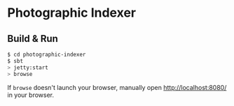 # Photographic Indexer #

## Build & Run ##

```sh
$ cd photographic-indexer
$ sbt
> jetty:start
> browse
```

If `browse` doesn't launch your browser, manually open [http://localhost:8080/](http://localhost:8080/) in your browser.
